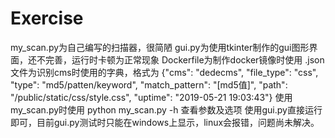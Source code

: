 # Exercise
my_scan.py为自己编写的扫描器，很简陋
gui.py为使用tkinter制作的gui图形界面，还不完善，运行时卡顿为正常现象
Dockerfile为制作docker镜像时使用
.json文件为识别cms时使用的字典，格式为
            {"cms": "dedecms",
            "file_type": "css",
            "type": "md5/patten/keyword",
            "match_pattern": "[md5值]",
            "path": "/public/static/css/style.css",
            "uptime": "2019-05-21 19:03:43"}
使用my_scan.py时使用 python my_scan.py -h 查看参数及选项
使用gui.py直接运行即可，目前gui.py测试时只能在windows上显示，linux会报错，问题尚未解决。
